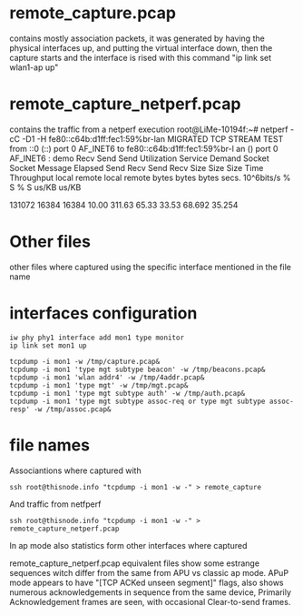 
# remote_capture.pcap
contains mostly association packets, it was generated by having the physical interfaces up, and putting the virtual interface down, then the capture starts and the interface is rised with this command "ip link set wlan1-ap up" 

# remote_capture_netperf.pcap 
contains the traffic from a netperf execution 
root@LiMe-10194f:~# netperf -cC -D1 -H fe80::c64b:d1ff:fec1:59%br-lan
MIGRATED TCP STREAM TEST from ::0 (::) port 0 AF_INET6 to fe80::c64b:d1ff:fec1:59%br-l  an () port 0 AF_INET6 : demo
Recv   Send    Send                          Utilization       Service Demand
Socket Socket  Message  Elapsed              Send     Recv     Send    Recv
Size   Size    Size     Time     Throughput  local    remote   local   remote
bytes  bytes   bytes    secs.    10^6bits/s  % S      % S      us/KB   us/KB

131072  16384  16384    10.00       311.63   65.33    33.53    68.692  35.254 

# Other files 
other files where captured using the specific interface mentioned in the file name


# interfaces configuration 
```
iw phy phy1 interface add mon1 type monitor
ip link set mon1 up

tcpdump -i mon1 -w /tmp/capture.pcap&
tcpdump -i mon1 'type mgt subtype beacon' -w /tmp/beacons.pcap&
tcpdump -i mon1 'wlan addr4' -w /tmp/4addr.pcap&
tcpdump -i mon1 'type mgt' -w /tmp/mgt.pcap&
tcpdump -i mon1 'type mgt subtype auth' -w /tmp/auth.pcap&
tcpdump -i mon1 'type mgt subtype assoc-req or type mgt subtype assoc-resp' -w /tmp/assoc.pcap&
```
# file names
Associantions where captured with 
```
ssh root@thisnode.info "tcpdump -i mon1 -w -" > remote_capture
```
And traffic from netfperf 
```
ssh root@thisnode.info "tcpdump -i mon1 -w -" > remote_capture_netperf.pcap
```
In ap mode also statistics form other interfaces where captured 

remote_capture_netperf.pcap equivalent files show some estrange sequences witch differ from the same from APU vs classic ap mode. APuP mode appears to have "[TCP ACKed unseen segment]" flags, also shows numerous acknowledgements in sequence from the same device, Primarily Acknowledgement frames are seen, with occasional Clear-to-send frames.
